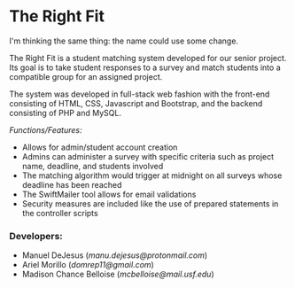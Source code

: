 <h1><strong>The Right Fit</strong></h1>

<p>I'm thinking the same thing: the name could use some change.</p>
<p>The Right Fit is a student matching system developed for our senior project.
Its goal is to take student responses to a survey and match students into a compatible group for an assigned project.
</p>
<p>The system was developed in full-stack web fashion with the front-end consisting of HTML, CSS, Javascript and Bootstrap, and the backend
consisting of PHP and MySQL.
</p>

<em>Functions/Features:</em>
<ul>
  <li>Allows for admin/student account creation</li>
  <li>Admins can administer a survey with specific criteria such as project name, deadline, and students involved</li> 
  <li>The matching algorithm would trigger at midnight on all surveys whose deadline has been reached</li>
  <li>The SwiftMailer tool allows for email validations</li> 
  <li>Security measures are included like the use of prepared statements in the controller scripts</li> 
</ul>

<h3>Developers:</h3>
<ul>
  <li>Manuel DeJesus (<em>manu.dejesus@protonmail.com</em>)</li>
  <li>Ariel Morillo (<em>domrep11@gmail.com</em>)</li>
  <li>Madison Chance Belloise (<em>mcbelloise@mail.usf.edu</em>)</li>
</ul> 
